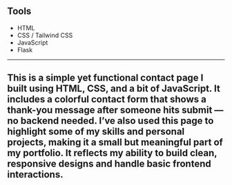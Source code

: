 ## Tools
- HTML
- CSS / Tailwind CSS
- JavaScript
- Flask

----------------------------------------------------------------------------------------------------------------------------------------
**This is a simple yet functional contact page I built using HTML, CSS, and a bit of JavaScript.
  It includes a colorful contact form that shows a thank-you message after someone hits submit — no backend needed.
  I’ve also used this page to highlight some of my skills and personal projects, making it a small but meaningful part of my portfolio.
  It reflects my ability to build clean, responsive designs and handle basic frontend interactions.**
-----------------------------------------------------------------------------------------------------------------------------------------  
